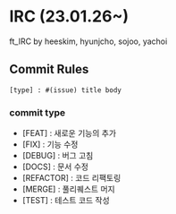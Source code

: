# IRC (23.01.26~)
ft_IRC by heeskim, hyunjcho, sojoo, yachoi

## Commit Rules
```[type] : #(issue) title body```

### commit type
- [FEAT] : 새로운 기능의 추가
- [FIX] : 기능 수정
- [DEBUG] : 버그 고침
- [DOCS] : 문서 수정
- [REFACTOR] : 코드 리팩토링
- [MERGE] : 풀리퀘스트 머지
- [TEST] : 테스트 코드 작성

